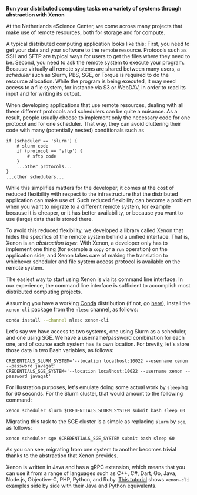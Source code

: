 **Run your distributed computing tasks on a variety of systems through  abstraction with Xenon**

At the Netherlands eScience Center, we come across many projects that make use of remote resources, both for storage and for compute. 

<!-- 
examples?
-->

A typical distributed computing application looks like this: First, you need to get your data and your software to the remote resource. Protocols such as SSH and SFTP are typical ways for users to get the files where they need to be. Second, you need to ask the remote system to execute your program. Because virtually all remote systems are shared between many users, a _scheduler_ such as Slurm, PBS, SGE, or Torque is required to do the resource allocation. While the program is being executed, it may need access to a file system, for instance via S3 or WebDAV, in order to read its input and for writing its output.

When developing applications that use remote resources, dealing with all these different protocols and schedulers can be quite a nuisance. As a result, people usually choose to implement only the necessary code for one protocol and for one scheduler. That way, they can avoid cluttering their code with many (potentially nested) conditionals such as 
```
if (scheduler == 'slurm') {
    # slurm code
    if (protocol == 'sftp') {
        # sftp code 
    }
    ...other protocols...
}
...other schedulers...
```

While this simplifies matters for the developer, it comes at the cost of reduced flexibility with respect to the infrastructure that the distributed application can make use of. Such reduced flexibility can become a problem when you want to migrate to a different remote system, for example because it is cheaper, or it has better availability, or because you want to use (large) data that is stored there. 

To avoid this reduced flexibility, we developed a library called Xenon that hides the specifics of the remote system behind a unified interface. That is, Xenon is an _abstraction layer_. With Xenon, a developer only has to implement one thing (for example a ``copy`` or a ``run`` operation) on the application side, and Xenon takes care of making the translation to whichever scheduler and file system access protocol is available on the remote system.

The easiest way to start using Xenon is via its command line interface. In our experience, the command line interface is sufficient to accomplish most distributed computing projects. 

Assuming you have a working [Conda](https://conda.io/docs/) distribution (if not, go [here](https://conda.io/docs/user-guide/install/index.html#)), install the ``xenon-cli`` package from the ``nlesc`` channel, as follows:

```bash
conda install --channel nlesc xenon-cli
```

Let's say we have access to two systems, one using Slurm as a scheduler, and one using SGE. We have a username/password combination for each one, and of course each system has its own location. For brevity, let's store those data in two Bash variables, as follows:

```
CREDENTIALS_SLURM_SYSTEM='--location localhost:10022 --username xenon --password javagat'
CREDENTIALS_SGE_SYSTEM='--location localhost:10022 --username xenon --password javagat'
```

For illustration purposes, let's emulate doing some actual work by ``sleep``ing for 60 seconds. For the Slurm cluster, that would amount to the following command:

```
xenon scheduler slurm $CREDENTIALS_SLURM_SYSTEM submit bash sleep 60
```

Migrating this task to the SGE cluster is a simple as replacing ``slurm`` by ``sge``, as follows:
```
xenon scheduler sge $CREDENTIALS_SGE_SYSTEM submit bash sleep 60
```

As you can see, migrating from one system to another becomes trivial thanks to the abstraction that Xenon provides.

Xenon is written in Java and has a gRPC extension, which means that you can use it from a range of languages such as C++, C#, Dart, Go, Java, Node.js, Objective-C, PHP, Python, and Ruby. [This tutorial](https://xenonrse2017.readthedocs.io/en/latest/) shows ``xenon-cli`` examples side by side with their Java and Python equivalents.

<!-- 
call to action
 -->
